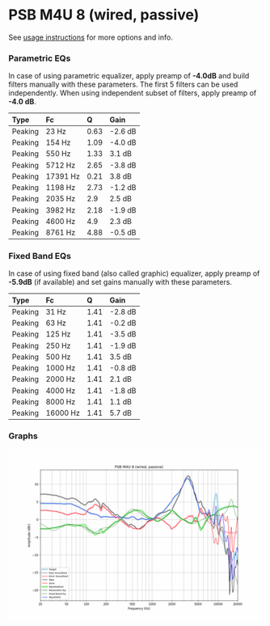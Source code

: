 # PSB M4U 8 (wired, passive)
See [usage instructions](https://github.com/jaakkopasanen/AutoEq#usage) for more options and info.

### Parametric EQs
In case of using parametric equalizer, apply preamp of **-4.0dB** and build filters manually
with these parameters. The first 5 filters can be used independently.
When using independent subset of filters, apply preamp of **-4.0 dB**.

| Type    | Fc       |    Q | Gain    |
|:--------|:---------|:-----|:--------|
| Peaking | 23 Hz    | 0.63 | -2.6 dB |
| Peaking | 154 Hz   | 1.09 | -4.0 dB |
| Peaking | 550 Hz   | 1.33 | 3.1 dB  |
| Peaking | 5712 Hz  | 2.65 | -3.8 dB |
| Peaking | 17391 Hz | 0.21 | 3.8 dB  |
| Peaking | 1198 Hz  | 2.73 | -1.2 dB |
| Peaking | 2035 Hz  | 2.9  | 2.5 dB  |
| Peaking | 3982 Hz  | 2.18 | -1.9 dB |
| Peaking | 4600 Hz  | 4.9  | 2.3 dB  |
| Peaking | 8761 Hz  | 4.88 | -0.5 dB |

### Fixed Band EQs
In case of using fixed band (also called graphic) equalizer, apply preamp of **-5.9dB**
(if available) and set gains manually with these parameters.

| Type    | Fc       |    Q | Gain    |
|:--------|:---------|:-----|:--------|
| Peaking | 31 Hz    | 1.41 | -2.8 dB |
| Peaking | 63 Hz    | 1.41 | -0.2 dB |
| Peaking | 125 Hz   | 1.41 | -3.5 dB |
| Peaking | 250 Hz   | 1.41 | -1.9 dB |
| Peaking | 500 Hz   | 1.41 | 3.5 dB  |
| Peaking | 1000 Hz  | 1.41 | -0.8 dB |
| Peaking | 2000 Hz  | 1.41 | 2.1 dB  |
| Peaking | 4000 Hz  | 1.41 | -1.8 dB |
| Peaking | 8000 Hz  | 1.41 | 1.1 dB  |
| Peaking | 16000 Hz | 1.41 | 5.7 dB  |

### Graphs
![](./PSB%20M4U%208%20(wired,%20passive).png)